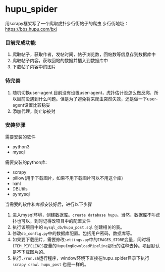 # hupu_spider
用scrapy框架写了一个爬取虎扑步行街帖子的爬虫
步行街地址：
https://bbs.hupu.com/bxj

### 目前完成功能
1. 爬取帖子，获取作者，发帖时间，帖子浏览数，回帖数等信息存到数据库中
2. 爬取帖子内容，获取回帖的数据并插入到数据库中
3. 下载帖子内容中的图片

### 待完善
1. 随机切换user-agent.目前没有设置user-agent，虎扑估计没怎么做反爬，所以目前没遇到什么问题。但是为了避免将来爬虫突然失效，还是做一下user-agent设置比较稳妥
2. 添加代理，防止ip被封

### 安装步骤
需要安装的软件
- python3
- mysql

需要安装的python库:
- scrapy
- pillow(用于下载图片，如果不用下载图片可以不用这个库)
- lxml
- DBUtils
- pymysql

当需要的软件和库都安装好后，进行以下步骤
1. 进入mysql环境，创建数据库。`create database hupu`。当然，数据库不叫虎扑也可以，到时记得改项目中的配置文件
2. 执行该项目中的 `mysql_db/hupu_post.sql` 创建相关的表。
3. 修改`db_config.py`中的数据库配置。包括用户密码，数据库等。
4. 如果要下载图片，需要修改`settings.py`中的`IMAGES_STORE`变量，同时将`ITEM_PIPELINES`变量的`HupuImgDownloadPipeline`那行的注释去掉。项目默认是不下载图片的。
5. 执行`./run.sh`运行程序，window环境下直接在hupu_spider目录下执行 `scrapy crawl hupu_post` 也是一样的。